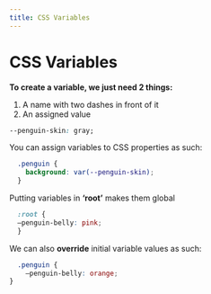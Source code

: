 ```yaml
---
title: CSS Variables
---
```


# CSS Variables

**To create a variable, we just need 2 things:**
1) A name with two dashes in front of it
2) An assigned value

``` css
--penguin-skin: gray;
```

You can assign variables to CSS properties as such:

``` css
  .penguin {
    background: var(--penguin-skin);
  }
```

Putting variables in **‘root’** makes them global

``` css
  :root {
  —penguin-belly: pink;
  }
```

We can also **override** initial variable values as such:
``` css
  .penguin {
    —penguin-belly: orange;
}
```

